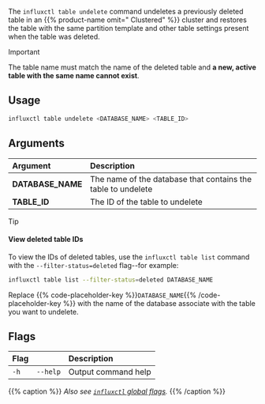 
The `influxctl table undelete` command undeletes a previously deleted
table in an {{% product-name omit=" Clustered" %}} cluster and restores the
table with the same partition template and other table settings present when the
table was deleted.

> [!Important]
> The table name must match the name of the deleted table and
> **a new, active table with the same name cannot exist**.

## Usage

<!-- pytest.mark.skip -->

```bash
influxctl table undelete <DATABASE_NAME> <TABLE_ID>
```

## Arguments

| Argument          | Description                                                  |
| :---------------- | :----------------------------------------------------------- |
| **DATABASE_NAME** | The name of the database that contains the table to undelete |
| **TABLE_ID**      | The ID of the table to undelete                              |

> [!Tip]
> #### View deleted table IDs
>
> To view the IDs of deleted tables, use the `influxctl table list` command with
> the `--filter-status=deleted` flag--for example:
>
> <!--pytest.mark.skip-->
> 
> ```bash {placeholders="DATABASE_NAME" }
> influxctl table list --filter-status=deleted DATABASE_NAME
> ```
>
> Replace {{% code-placeholder-key %}}`DATABASE_NAME`{{% /code-placeholder-key %}}
> with the name of the database associate with the table you want to undelete.

## Flags

| Flag |            | Description                                   |
| :--- | :--------- | :-------------------------------------------- |
| `-h` | `--help`   | Output command help                           |

{{% caption %}}
_Also see [`influxctl` global flags](/influxdb3/version/reference/cli/influxctl/#global-flags)._
{{% /caption %}}
